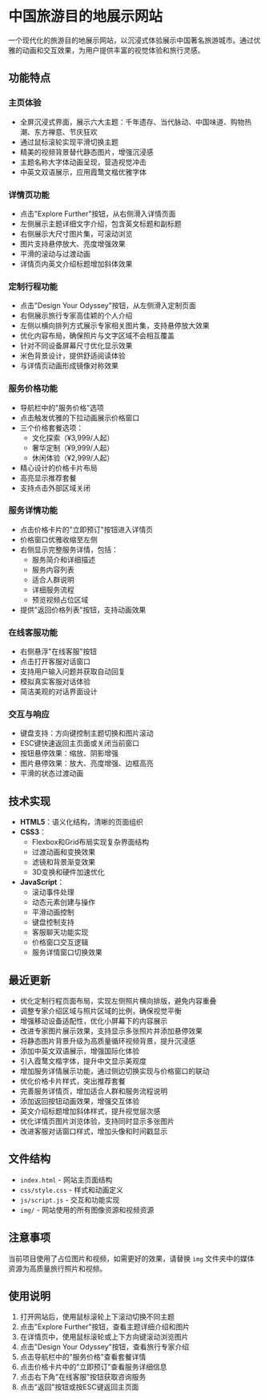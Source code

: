 # 中国旅游目的地展示网站

一个现代化的旅游目的地展示网站，以沉浸式体验展示中国著名旅游城市。通过优雅的动画和交互效果，为用户提供丰富的视觉体验和旅行灵感。

## 功能特点

### 主页体验
- 全屏沉浸式界面，展示六大主题：千年遗存、当代脉动、中国味道、购物热潮、东方禅意、节庆狂欢
- 通过鼠标滚轮实现平滑切换主题
- 精美的视频背景替代静态图片，增强沉浸感
- 主题名称大字体动画呈现，营造视觉冲击
- 中英文双语展示，应用霞鹜文楷优雅字体

### 详情页功能
- 点击"Explore Further"按钮，从右侧滑入详情页面
- 左侧展示主题详细文字介绍，包含英文标题和副标题
- 右侧展示大尺寸图片集，可滚动浏览
- 图片支持悬停放大、亮度增强效果
- 平滑的滚动与过渡动画
- 详情页内英文介绍标题增加斜体效果

### 定制行程功能
- 点击"Design Your Odyssey"按钮，从左侧滑入定制页面
- 右侧展示旅行专家高佳颖的个人介绍
- 左侧以横向排列方式展示专家相关图片集，支持悬停放大效果
- 优化内容布局，确保照片与文字区域不会相互覆盖
- 针对不同设备屏幕尺寸优化显示效果
- 米色背景设计，提供舒适阅读体验
- 与详情页动画形成镜像对称效果

### 服务价格功能
- 导航栏中的"服务价格"选项
- 点击触发优雅的下拉动画展示价格窗口
- 三个价格套餐选项：
  - 文化探索（¥3,999/人起）
  - 奢华定制（¥9,999/人起）
  - 休闲体验（¥2,999/人起）
- 精心设计的价格卡片布局
- 高亮显示推荐套餐
- 支持点击外部区域关闭

### 服务详情功能
- 点击价格卡片的"立即预订"按钮进入详情页
- 价格窗口优雅收缩至左侧
- 右侧显示完整服务详情，包括：
  - 服务简介和详细描述
  - 服务内容列表
  - 适合人群说明
  - 详细服务流程
  - 预览视频占位区域
- 提供"返回价格列表"按钮，支持动画效果

### 在线客服功能
- 右侧悬浮"在线客服"按钮
- 点击打开客服对话窗口
- 支持用户输入问题并获取自动回复
- 模拟真实客服对话体验
- 简洁美观的对话界面设计

### 交互与响应
- 键盘支持：方向键控制主题切换和图片滚动
- ESC键快速返回主页面或关闭当前窗口
- 按钮悬停效果：缩放、阴影增强
- 图片悬停效果：放大、亮度增强、边框高亮
- 平滑的状态过渡动画

## 技术实现

- **HTML5**：语义化结构，清晰的页面组织
- **CSS3**：
  - Flexbox和Grid布局实现复杂界面结构
  - 过渡动画和变换效果
  - 滤镜和背景渐变效果
  - 3D变换和硬件加速优化
- **JavaScript**：
  - 滚动事件处理
  - 动态元素创建与操作
  - 平滑动画控制
  - 键盘控制支持
  - 客服聊天功能实现
  - 价格窗口交互逻辑
  - 服务详情窗口切换效果

## 最近更新

- 优化定制行程页面布局，实现左侧照片横向排版，避免内容重叠
- 调整专家介绍区域与照片区域的比例，确保视觉平衡
- 增强移动设备适配性，优化小屏幕下的内容展示
- 改进专家图片展示效果，支持显示多张照片并添加悬停效果
- 将静态图片背景升级为高质量循环视频背景，提升沉浸感
- 添加中英文双语展示，增强国际化体验
- 引入霞鹜文楷字体，提升中文显示美观度
- 增加服务详情展示功能，通过侧边切换实现与价格窗口的联动
- 优化价格卡片样式，突出推荐套餐
- 完善服务详情页，增加适合人群和服务流程说明
- 添加返回按钮动画效果，增强交互体验
- 英文介绍标题增加斜体样式，提升视觉层次感
- 优化详情页图片浏览体验，支持同时显示多张图片
- 改进客服对话窗口样式，增加头像和时间戳显示

## 文件结构

- `index.html` - 网站主页面结构
- `css/style.css` - 样式和动画定义
- `js/script.js` - 交互和功能实现
- `img/` - 网站使用的所有图像资源和视频资源

## 注意事项

当前项目使用了占位图片和视频，如需更好的效果，请替换 `img` 文件夹中的媒体资源为高质量旅行照片和视频。

## 使用说明

1. 打开网站后，使用鼠标滚轮上下滚动切换不同主题
2. 点击"Explore Further"按钮，查看主题详细介绍和图片
3. 在详情页中，使用鼠标滚轮或上下方向键滚动浏览图片
4. 点击"Design Your Odyssey"按钮，查看旅行专家介绍
5. 点击导航栏中的"服务价格"查看套餐详情
6. 点击价格卡片中的"立即预订"查看服务详细信息
7. 点击右下角"在线客服"按钮获取咨询服务
8. 点击"返回"按钮或按ESC键返回主页面